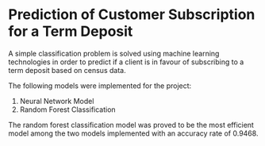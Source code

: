 # Prediction of Customer Subscription for a Term Deposit

A simple classification problem is solved using machine learning technologies in order to predict if a client is in favour of subscribing to a term deposit based on census data.

The following models were implemented for the project:
  1. Neural Network Model
  2. Random Forest Classification

The random forest classification model was proved to be the most efficient model among the two models implemented with an accuracy rate of 0.9468. 

